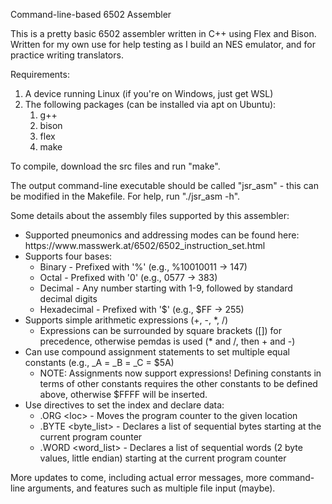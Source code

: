 Command-line-based 6502 Assembler

This is a pretty basic 6502 assembler written in C++ using Flex and Bison. Written for my own use for help testing as I build an NES emulator, and for practice writing translators.

Requirements:
<ol>
	<li>
		A device running Linux (if you're on Windows, just get WSL)
	</li>
	<li>
		The following packages (can be installed via apt on Ubuntu):
		<ol>
			<li>
				g++
			</li>
			<li>
				bison
			</li>
			<li>
				flex
			</li>
			<li>
				make
			</li>
		</ol>
	</li>
</ol>

To compile, download the src files and run "make".

The output command-line executable should be called "jsr_asm" - this can be modified in the Makefile. For help, run "./jsr_asm -h".

Some details about the assembly files supported by this assembler:
<ul>
	<li>
		Supported pneumonics and addressing modes can be found here: https://www.masswerk.at/6502/6502_instruction_set.html
	</li>
	<li>
		Supports four bases:
		<ul>
			<li>
				Binary - Prefixed with '%' (e.g., %10010011 -> 147)
			</li>
			<li>
				Octal - Prefixed with '0' (e.g., 0577 -> 383)
			</li>
			<li>
				Decimal - Any number starting with 1-9, followed by standard decimal digits
			</li>
			<li>
				Hexadecimal	- Prefixed with '$' (e.g., $FF -> 255)
			</li>
		</ul>
	</li>
	<li>
		Supports simple arithmetic expressions (+, -, *, /)
			<ul>
				<li>
					Expressions can be surrounded by square brackets ([]) for precedence, otherwise pemdas is used (* and /, then + and -)
				</li>
			</ul>
	</li>
	<li>
		Can use compound assignment statements to set multiple equal constants (e.g., _A = _B = _C = $5A)
		<ul>
			<li>
				NOTE: Assignments now support expressions! Defining constants in terms of other constants requires the other constants to be defined above, otherwise $FFFF will be inserted.
			</li>
		</ul>
	</li>
	<li>
		Use directives to set the index and declare data:
		<ul>
			<li>
				.ORG &lt;loc&gt; - Moves the program counter to the given location
			</li>
			<li>
				.BYTE &lt;byte_list&gt; - Declares a list of sequential bytes starting at the current program counter
			</li>
			<li>
				.WORD &lt;word_list&gt; - Declares a list of sequential words (2 byte values, little endian) starting at the current program counter 
			</li>
		</ul>
	</li>
</ul>
	

More updates to come, including actual error messages, more command-line arguments, and features such as multiple file input (maybe).
